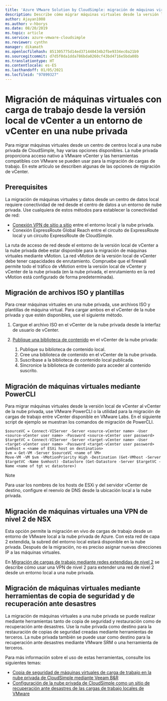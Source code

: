```yaml
---
title: 'Azure VMware Solution by CloudSimple: migración de máquinas virtuales con carga de trabajo a nubes privadas'
description: Describe cómo migrar máquinas virtuales desde la versión local de vCenter a vCenter en la nube privada de CloudSimple
author: Ajayan1008
ms.author: v-hborys
ms.date: 08/20/2019
ms.topic: article
ms.service: azure-vmware-cloudsimple
ms.reviewer: cynthn
manager: dikamath
ms.openlocfilehash: 851305775d14ed371440434b2fbe9334ec0a21b9
ms.sourcegitcommit: d7d5f0da1dda786bda0260cf43bd4716e5bda08b
ms.translationtype: HT
ms.contentlocale: es-ES
ms.lasthandoff: 01/05/2021
ms.locfileid: "97899327"
---
```

# <a name="migrate-workload-vms-from-on-premises-vcenter-to-private-cloud-vcenter-environment"></a>Migración de máquinas virtuales con carga de trabajo desde la versión local de vCenter a un entorno de vCenter en una nube privada

Para migrar máquinas virtuales desde un centro de centros local a una nube privada de CloudSimple, hay varias opciones disponibles.  La nube privada proporciona acceso nativo a VMware vCenter y las herramientas compatibles con VMware se pueden usar para la migración de cargas de trabajo. En este artículo se describen algunas de las opciones de migración de vCenter.

## <a name="prerequisites"></a>Prerequisites

La migración de máquinas virtuales y datos desde un centro de datos local requiere conectividad de red desde el centro de datos a un entorno de nube privada.  Use cualquiera de estos métodos para establecer la conectividad de red:

* [Conexión VPN de sitio a sitio](vpn-gateway.md#set-up-a-site-to-site-vpn-gateway) entre el entorno local y la nube privada.
* Conexión ExpressRoute Global Reach entre el circuito de ExpressRoute local y un circuito ExpressRoute de CloudSimple.

La ruta de acceso de red desde el entorno de la versión local de vCenter a la nube privada debe estar disponible para la migración de máquinas virtuales mediante vMotion.  La red vMotion de la versión local de vCenter debe tener capacidades de enrutamiento.  Compruebe que el firewall permite todo el tráfico de vMotion entre la versión local de vCenter y vCenter de la nube privada (en la nube privada, el enrutamiento en la red vMotion está configurado de forma predeterminada).

## <a name="migrate-isos-and-templates"></a>Migración de archivos ISO y plantillas

Para crear máquinas virtuales en una nube privada, use archivos ISO y plantillas de máquina virtual.  Para cargar ambos en el vCenter de la nube privada y que estén disponibles, use el siguiente método.

1. Cargue el archivo ISO en el vCenter de la nube privada desde la interfaz de usuario de vCenter.
2. [Publique una biblioteca de contenido](https://docs.vmware.com/en/VMware-vSphere/6.5/com.vmware.vsphere.vm_admin.doc/GUID-2A0F1C13-7336-45CE-B211-610D39A6E1F4.html) en el vCenter de la nube privada:

    1. Publique su biblioteca de contenido local.
    2. Cree una biblioteca de contenido en el vCenter de la nube privada.
    3. Suscríbase a la biblioteca de contenido local publicada.
    4. Sincronice la biblioteca de contenido para acceder al contenido suscrito.

## <a name="migrate-vms-using-powercli"></a>Migración de máquinas virtuales mediante PowerCLI

Para migrar máquinas virtuales desde la versión local de vCenter al vCenter de la nube privada, use VMware PowerCLI o la utilidad para la migración de cargas de trabajo entre vCenter disponible en VMware Labs.  En el siguiente script de ejemplo se muestran los comandos de migración de PowerCLI.

```
$sourceVC = Connect-VIServer -Server <source-vCenter name> -User <source-vCenter user name> -Password <source-vCenter user password>
$targetVC = Connect-VIServer -Server <target-vCenter name> -User <target-vCenter user name> -Password <target-vCenter user password>
$vmhost = <name of ESXi host on destination>
$vm = Get-VM -Server $sourceVC <name of VM>
Move-VM -VM $vm -VMotionPriority High -Destination (Get-VMhost -Server $targetVC -Name $vmhost) -Datastore (Get-Datastore -Server $targetVC -Name <name of tgt vc datastore>)
```

> [!NOTE]
> Para usar los nombres de los hosts de ESXi y del servidor vCenter de destino, configure el reenvío de DNS desde la ubicación local a la nube privada.

## <a name="migrate-vms-using-nsx-layer-2-vpn"></a>Migración de máquinas virtuales una VPN de nivel 2 de NSX

Esta opción permite la migración en vivo de cargas de trabajo desde un entorno de VMware local a la nube privada de Azure.  Con esta red de capa 2 extendida, la subred del entorno local estará disponible en la nube privada.  Después de la migración, no es preciso asignar nuevas direcciones IP a las máquinas virtuales.

En [Migración de cargas de trabajo mediante redes extendidas de nivel 2](migration-layer-2-vpn.md) se describe cómo usar una VPN de nivel 2 para extender una red de nivel 2 desde un entorno local a una nube privada.

## <a name="migrate-vms-using-backup-and-disaster-recovery-tools"></a>Migración de máquinas virtuales mediante herramientas de copia de seguridad y de recuperación ante desastres

La migración de máquinas virtuales a una nube privada se puede realizar mediante herramientas tanto de copia de seguridad y restauración como de recuperación ante desastres.  Use la nube privada como destino para la restauración de copias de seguridad creadas mediante herramientas de terceros.  La nube privada también se puede usar como destino para la recuperación ante desastres mediante VMware SRM o una herramienta de terceros.

Para más información sobre el uso de estas herramientas, consulte los siguientes temas:

* [Copia de seguridad de máquinas virtuales de carga de trabajo en la nube privada de CloudSimple mediante Veeam B&R](backup-workloads-veeam.md)
* [Configuración de la nube privada de CloudSimple como un sitio de recuperación ante desastres de las cargas de trabajo locales de VMware](disaster-recovery-zerto.md)
